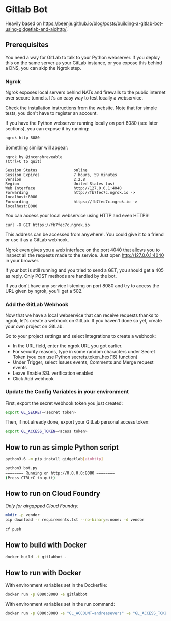# Gitlab Bot

Heavily based on <https://beenje.github.io/blog/posts/building-a-gitlab-bot-using-gidgetlab-and-aiohttp/>.

## Prerequisites

You need a way for GitLab to talk to your Python webserver.
If you deploy this on the same server as your GitLab instance, or you expose this behind a DNS, you can skip the Ngrok step.

### Ngrok

Ngrok exposes local servers behind NATs and firewalls to the public internet over secure tunnels. It's an easy way to test locally a webservice.

Check the installation instructions from the website. Note that for simple tests, you don't have to register an account.

If you have the Python webserver running locally on port 8080 (see later sections), you can expose it by running:

```bash
ngrok http 8080
```

Something similar will appear:

```
ngrok by @inconshreveable                                       (Ctrl+C to quit)

Session Status                online
Session Expires               7 hours, 59 minutes
Version                       2.2.8
Region                        United States (us)
Web Interface                 http://127.0.0.1:4040
Forwarding                    http://fb7fec7c.ngrok.io -> localhost:8080
Forwarding                    https://fb7fec7c.ngrok.io -> localhost:8080
```

You can access your local webservice using HTTP and even HTTPS!

```
curl -X GET https://fb7fec7c.ngrok.io
```

This address can be accessed from anywhere!. You could give it to a friend or use it as a GitLab webhook.

Ngrok even gives you a web interface on the port 4040 that allows you to inspect all the requests made to the service. Just open http://127.0.0.1:4040 in your browser.

If your bot is still running and you tried to send a GET, you should get a 405 as reply. Only POST methods are handled by the bot.

If you don't have any service listening on port 8080 and try to access the URL given by ngrok, you'll get a 502.

### Add the GitLab Webhook

Now that we have a local webservice that can receive requests thanks to ngrok, let's create a webhook on GitLab. If you haven't done so yet, create your own project on GitLab.

Go to your project settings and select Integrations to create a webhook:

- In the URL field, enter the ngrok URL you got earlier.
- For security reasons, type in some random characters under Secret Token (you can use Python secrets.token_hex(16) function)
- Under Trigger, select Issues events, Comments and Merge request events
- Leave Enable SSL verification enabled
- Click Add webhook

### Update the Config Variables in your environment

First, export the secret webhook token you just created:

```bash
export GL_SECRET=<secret token>
```

Then, if not already done, export your GitLab personal access token:

```bash
export GL_ACCESS_TOKEN=<acess token>
```

## How to run as simple Python script

```bash
python3.6 -m pip install gidgetlab[aiohttp]
```

```bash
python3 bot.py
======== Running on http://0.0.0.0:8080 ========
(Press CTRL+C to quit)
```

## How to run on Cloud Foundry

*Only for airgapped Cloud Foundry:*

```bash
mkdir -p vendor
pip download -r requirements.txt --no-binary=:none: -d vendor
```

```bash
cf push
```

## How to build with Docker

```bash
docker build -t gitlabbot .
```

## How to run with Docker

With environment variables set in the Dockerfile:
```bash
docker run -p 8080:8080 -e gitlabbot
```

With environment variables set in the run command:
```bash
docker run -p 8080:8080 -e "GL_ACCOUNT=andreasevers" -e "GL_ACCESS_TOKEN=_xDnW3ey38c7dx76d7Ga" -e "GL_SECRET=ngrok" gitlabbot
```

